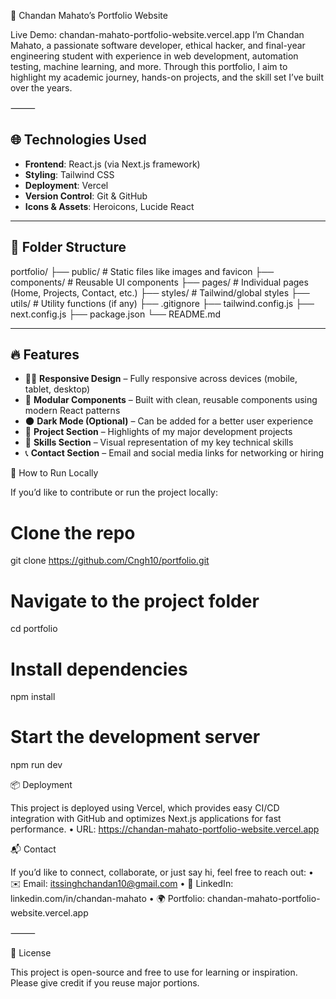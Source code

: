💼 Chandan Mahato’s Portfolio Website

Live Demo: chandan-mahato-portfolio-website.vercel.app
I’m Chandan Mahato, a passionate software developer, ethical hacker, and final-year engineering student with experience in web development, automation testing, machine learning, and more. Through this portfolio, I aim to highlight my academic journey, hands-on projects, and the skill set I’ve built over the years.

⸻

## 🌐 Technologies Used

- **Frontend**: React.js (via Next.js framework)  
- **Styling**: Tailwind CSS  
- **Deployment**: Vercel  
- **Version Control**: Git & GitHub  
- **Icons & Assets**: Heroicons, Lucide React  

---

## 📁 Folder Structure

portfolio/
├── public/              # Static files like images and favicon
├── components/          # Reusable UI components
├── pages/               # Individual pages (Home, Projects, Contact, etc.)
├── styles/              # Tailwind/global styles
├── utils/               # Utility functions (if any)
├── .gitignore
├── tailwind.config.js
├── next.config.js
├── package.json
└── README.md

---

## 🔥 Features

- 👨‍💻 **Responsive Design** – Fully responsive across devices (mobile, tablet, desktop)
- 🧩 **Modular Components** – Built with clean, reusable components using modern React patterns
- 🌑 **Dark Mode (Optional)** – Can be added for a better user experience
- 📂 **Project Section** – Highlights of my major development projects
- 🧠 **Skills Section** – Visual representation of my key technical skills
- 📞 **Contact Section** – Email and social media links for networking or hiring

 🚀 How to Run Locally

If you’d like to contribute or run the project locally:

# Clone the repo
git clone https://github.com/Cngh10/portfolio.git

# Navigate to the project folder
cd portfolio

# Install dependencies
npm install

# Start the development server
npm run dev


📦 Deployment

This project is deployed using Vercel, which provides easy CI/CD integration with GitHub and optimizes Next.js applications for fast performance.
	•	URL: https://chandan-mahato-portfolio-website.vercel.app

 
 📬 Contact

If you’d like to connect, collaborate, or just say hi, feel free to reach out:
	•	✉️ Email: itssinghchandan10@gmail.com
	•	🔗 LinkedIn: linkedin.com/in/chandan-mahato
	•	🌍 Portfolio: chandan-mahato-portfolio-website.vercel.app

⸻

📝 License

This project is open-source and free to use for learning or inspiration. Please give credit if you reuse major portions.
